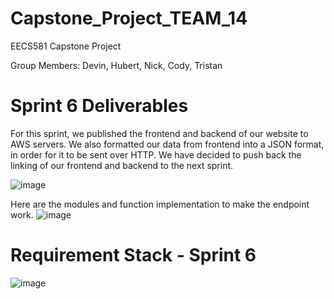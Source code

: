 # Capstone_Project_TEAM_14
EECS581 Capstone Project

Group Members: Devin, Hubert, Nick, Cody, Tristan
# Sprint 6 Deliverables 
For this sprint, we published the frontend and backend of our website to AWS servers. We also formatted our data from frontend into a JSON format, in order for it to be sent over HTTP. We have decided to push back the linking of our frontend and backend to the next sprint. 

![image](https://github.com/DevinRS/Capstone_Project/assets/90437494/45b0a858-ce59-42af-ab4a-d244e9c0e17e)


Here are the modules and function implementation to make the endpoint work.
![image](https://github.com/DevinRS/Capstone_Project/assets/103350414/d620b8e6-8503-4663-9a77-e11485a0c285)


# Requirement Stack - Sprint 6

![image](https://github.com/DevinRS/Capstone_Project/assets/103350414/5ea65a6b-7fe7-4f43-94e4-8c894ff4631c)




